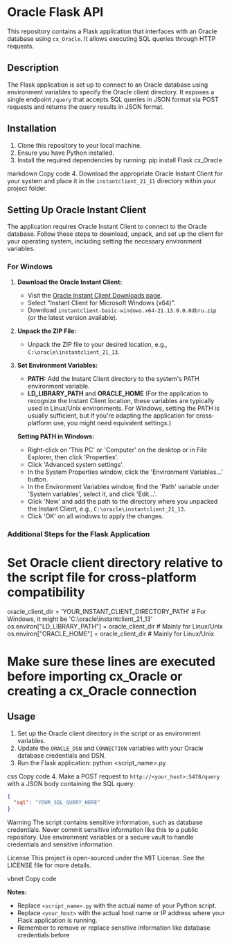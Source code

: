 # Oracle Flask API

This repository contains a Flask application that interfaces with an Oracle database using `cx_Oracle`. It allows executing SQL queries through HTTP requests.

## Description

The Flask application is set up to connect to an Oracle database using environment variables to specify the Oracle client directory. It exposes a single endpoint `/query` that accepts SQL queries in JSON format via POST requests and returns the query results in JSON format.

## Installation

1. Clone this repository to your local machine.
2. Ensure you have Python installed.
3. Install the required dependencies by running:
pip install Flask cx_Oracle

markdown
Copy code
4. Download the appropriate Oracle Instant Client for your system and place it in the `instantclient_21_11` directory within your project folder.

## Setting Up Oracle Instant Client

The application requires Oracle Instant Client to connect to the Oracle database. Follow these steps to download, unpack, and set up the client for your operating system, including setting the necessary environment variables.

### For Windows

1. **Download the Oracle Instant Client:**
   - Visit the [Oracle Instant Client Downloads page](https://www.oracle.com/database/technologies/instant-client.html).
   - Select "Instant Client for Microsoft Windows (x64)".
   - Download `instantclient-basic-windows.x64-21.13.0.0.0dbru.zip` (or the latest version available).

2. **Unpack the ZIP File:**
   - Unpack the ZIP file to your desired location, e.g., `C:\oracle\instantclient_21_13`.

3. **Set Environment Variables:**
   - **PATH:** Add the Instant Client directory to the system's PATH environment variable.
   - **LD_LIBRARY_PATH** and **ORACLE_HOME** (For the application to recognize the Instant Client location, these variables are typically used in Linux/Unix environments. For Windows, setting the PATH is usually sufficient, but if you're adapting the application for cross-platform use, you might need equivalent settings.)

   **Setting PATH in Windows:**
   - Right-click on 'This PC' or 'Computer' on the desktop or in File Explorer, then click 'Properties'.
   - Click 'Advanced system settings'.
   - In the System Properties window, click the 'Environment Variables...' button.
   - In the Environment Variables window, find the 'Path' variable under 'System variables', select it, and click 'Edit...'.
   - Click 'New' and add the path to the directory where you unpacked the Instant Client, e.g., `C:\oracle\instantclient_21_13`.
   - Click 'OK' on all windows to apply the changes.

### Additional Steps for the Flask Application

# Set Oracle client directory relative to the script file for cross-platform compatibility
oracle_client_dir = 'YOUR_INSTANT_CLIENT_DIRECTORY_PATH'  # For Windows, it might be 'C:\\oracle\\instantclient_21_13'
os.environ["LD_LIBRARY_PATH"] = oracle_client_dir  # Mainly for Linux/Unix
os.environ["ORACLE_HOME"] = oracle_client_dir  # Mainly for Linux/Unix

# Make sure these lines are executed before importing cx_Oracle or creating a cx_Oracle connection



## Usage

1. Set up the Oracle client directory in the script or as environment variables.
2. Update the `ORACLE_DSN` and `CONNECTION` variables with your Oracle database credentials and DSN.
3. Run the Flask application:
python <script_name>.py

css
Copy code
4. Make a POST request to `http://<your_host>:5478/query` with a JSON body containing the SQL query:
```json
{
  "sql": "YOUR_SQL_QUERY_HERE"
}
```

Warning
The script contains sensitive information, such as database credentials. Never commit sensitive information like this to a public repository. Use environment variables or a secure vault to handle credentials and sensitive information.

License
This project is open-sourced under the MIT License. See the LICENSE file for more details.

vbnet
Copy code

**Notes:**
- Replace `<script_name>.py` with the actual name of your Python script.
- Replace `<your_host>` with the actual host name or IP address where your Flask application is running.
- Remember to remove or replace sensitive information like database credentials before
